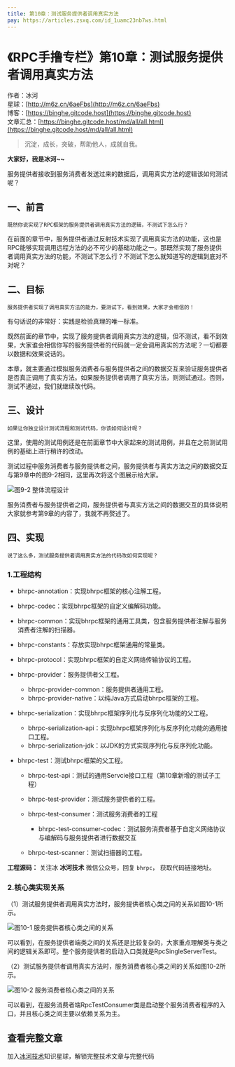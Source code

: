 ```yaml
---
title: 第10章：测试服务提供者调用真实方法
pay: https://articles.zsxq.com/id_1uamc23nb7ws.html
---
```


# 《RPC手撸专栏》第10章：测试服务提供者调用真实方法

作者：冰河
<br/>星球：[http://m6z.cn/6aeFbs](http://m6z.cn/6aeFbs)
<br/>博客：[https://binghe.gitcode.host](https://binghe.gitcode.host)
<br/>文章汇总：[https://binghe.gitcode.host/md/all/all.html](https://binghe.gitcode.host/md/all/all.html)

> 沉淀，成长，突破，帮助他人，成就自我。

**大家好，我是冰河~~**

服务提供者接收到服务消费者发送过来的数据后，调用真实方法的逻辑该如何测试呢？

## 一、前言

`既然你说实现了RPC框架的服务提供者调用真实方法的逻辑，不测试下怎么行？`

在前面的章节中，服务提供者通过反射技术实现了调用真实方法的功能，这也是RPC能够实现调用远程方法的必不可少的基础功能之一。那既然实现了服务提供者调用真实方法的功能，不测试下怎么行？不测试下怎么就知道写的逻辑到底对不对呢？

## 二、目标

`服务提供者实现了调用真实方法的能力，要测试下，看到效果，大家才会相信的！`

有句话说的非常好：实践是检验真理的唯一标准。

既然前面的章节中，实现了服务提供者调用真实方法的逻辑，但不测试，看不到效果，大家谁会相信你写的服务提供者的代码就一定会调用真实的方法呢？一切都要以数据和效果说话的。

本章，就主要通过模拟服务消费者与服务提供者之间的数据交互来验证服务提供者是否真正调用了真实方法。如果服务提供者调用了真实方法，则测试通过。否则，测试不通过，我们就继续改代码。

## 三、设计

`如果让你独立设计测试流程和测试代码，你该如何设计呢？`

这里，使用的测试用例还是在前面章节中大家起来的测试用例，并且在之前测试用例的基础上进行稍许的改动。

测试过程中服务消费者与服务提供者之间，服务提供者与真实方法之间的数据交互与第9章中的图9-2相同，这里再次将这个图展示给大家。

![图9-2 整体流程设计](https://binghe.gitcode.host/assets/images/middleware/rpc/rpc-2022-10-04-002.png)

服务消费者与服务提供者之间，服务提供者与真实方法之间的数据交互的具体说明大家就参考第9章的内容了，我就不再赘述了。

## 四、实现

`说了这么多，测试服务提供者调用真实方法的代码改如何实现呢？`

### 1.工程结构

* bhrpc-annotation：实现bhrpc框架的核心注解工程。

* bhrpc-codec：实现bhrpc框架的自定义编解码功能。

* bhrpc-common：实现bhrpc框架的通用工具类，包含服务提供者注解与服务消费者注解的扫描器。

* bhrpc-constants：存放实现bhrpc框架通用的常量类。

* bhrpc-protocol：实现bhrpc框架的自定义网络传输协议的工程。

* bhrpc-provider：服务提供者父工程。

  - bhrpc-provider-common：服务提供者通用工程。
  - bhrpc-provider-native：以纯Java方式启动bhrpc框架的工程。

* bhrpc-serialization：实现bhrpc框架序列化与反序列化功能的父工程。

  - bhrpc-serialization-api：实现bhrpc框架序列化与反序列化功能的通用接口工程。
  - bhrpc-serialization-jdk：以JDK的方式实现序列化与反序列化功能。

* bhrpc-test：测试bhrpc框架的父工程。

  - bhrpc-test-api：测试的通用Servcie接口工程（第10章新增的测试子工程）

  - bhrpc-test-provider：测试服务提供者的工程。
  - bhrpc-test-consumer：测试服务消费者的工程
    - bhrpc-test-consumer-codec：测试服务消费者基于自定义网络协议与编解码与服务提供者进行数据交互
  - bhrpc-test-scanner：测试扫描器的工程。

**工程源码：** 关注冰 **冰河技术** 微信公众号，回复 `bhrpc`， 获取代码链接地址。

### 2.核心类实现关系

（1）测试服务提供者调用真实方法时，服务提供者核心类之间的关系如图10-1所示。

![图10-1 服务提供者核心类之间的关系](https://binghe.gitcode.host/assets/images/middleware/rpc/rpc-2022-10-05-001.png)

可以看到，在服务提供者端类之间的关系还是比较复杂的，大家重点理解类与类之间的逻辑关系即可。整个服务提供者的启动入口类就是RpcSingleServerTest。

（2）测试服务提供者调用真实方法时，服务消费者核心类之间的关系如图10-2所示。

![图10-2 服务消费者核心类之间的关系](https://binghe.gitcode.host/assets/images/middleware/rpc/rpc-2022-10-05-002.png)

可以看到，在服务消费者端RpcTestConsumer类是启动整个服务消费者程序的入口，并且核心类之间主要以依赖关系为主。

## 查看完整文章

加入[冰河技术](http://m6z.cn/6aeFbs)知识星球，解锁完整技术文章与完整代码